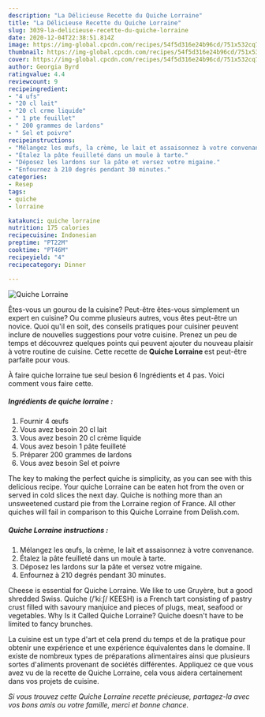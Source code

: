 ```yaml
---
description: "La Délicieuse Recette du Quiche Lorraine"
title: "La Délicieuse Recette du Quiche Lorraine"
slug: 3039-la-delicieuse-recette-du-quiche-lorraine
date: 2020-12-04T22:38:51.814Z
image: https://img-global.cpcdn.com/recipes/54f5d316e24b96cd/751x532cq70/quiche-lorraine-photo-principale-de-la-recette.jpg
thumbnail: https://img-global.cpcdn.com/recipes/54f5d316e24b96cd/751x532cq70/quiche-lorraine-photo-principale-de-la-recette.jpg
cover: https://img-global.cpcdn.com/recipes/54f5d316e24b96cd/751x532cq70/quiche-lorraine-photo-principale-de-la-recette.jpg
author: Georgia Byrd
ratingvalue: 4.4
reviewcount: 9
recipeingredient:
- "4 ufs"
- "20 cl lait"
- "20 cl crme liquide"
- " 1 pte feuillet"
- " 200 grammes de lardons"
- " Sel et poivre"
recipeinstructions:
- "Mélangez les œufs, la crème, le lait et assaisonnez à votre convenance."
- "Étalez la pâte feuilleté dans un moule à tarte."
- "Déposez les lardons sur la pâte et versez votre migaine."
- "Enfournez à 210 degrés pendant 30 minutes."
categories:
- Resep
tags:
- quiche
- lorraine

katakunci: quiche lorraine 
nutrition: 175 calories
recipecuisine: Indonesian
preptime: "PT22M"
cooktime: "PT46M"
recipeyield: "4"
recipecategory: Dinner

---
```



![Quiche Lorraine](https://img-global.cpcdn.com/recipes/54f5d316e24b96cd/751x532cq70/quiche-lorraine-photo-principale-de-la-recette.jpg)

Êtes-vous un gourou de la cuisine? Peut-être êtes-vous simplement un expert en cuisine? Ou comme plusieurs autres, vous êtes peut-être un novice. Quoi qu'il en soit, des conseils pratiques pour cuisiner peuvent inclure de nouvelles suggestions pour votre cuisine. Prenez un peu de temps et découvrez quelques points qui peuvent ajouter du nouveau plaisir à votre routine de cuisine. Cette recette de <strong> Quiche Lorraine </strong> est peut-être parfaite pour vous.

<!--inarticleads1-->

À faire quiche lorraine tue seul besion 6 Ingrédients et 4 pas. Voici comment vous faire cette.

##### Ingrédients de quiche lorraine :

1. Fournir 4 œufs
1. Vous avez besoin 20 cl lait
1. Vous avez besoin 20 cl crème liquide
1. Vous avez besoin  1 pâte feuilleté
1. Préparer  200 grammes de lardons
1. Vous avez besoin  Sel et poivre


The key to making the perfect quiche is simplicity, as you can see with this delicious recipe. Your quiche Lorraine can be eaten hot from the oven or served in cold slices the next day. Quiche is nothing more than an unsweetened custard pie from the Lorraine region of France. All other quiches will fail in comparison to this Quiche Lorraine from Delish.com. 

<!--inarticleads2-->

##### Quiche Lorraine instructions :

1. Mélangez les œufs, la crème, le lait et assaisonnez à votre convenance.
1. Étalez la pâte feuilleté dans un moule à tarte.
1. Déposez les lardons sur la pâte et versez votre migaine.
1. Enfournez à 210 degrés pendant 30 minutes.


Cheese is essential for Quiche Lorraine. We like to use Gruyère, but a good shredded Swiss. Quiche (/ˈkiːʃ/ KEESH) is a French tart consisting of pastry crust filled with savoury manjuice and pieces of plugs, meat, seafood or vegetables. Why Is it Called Quiche Lorraine? Quiche doesn&#39;t have to be limited to fancy brunches. 

<!--inarticleads1-->

<p>
La cuisine est un type d'art et cela prend du temps et de la pratique pour obtenir une expérience et une expérience équivalentes dans le domaine. Il existe de nombreux types de préparations alimentaires ainsi que plusieurs sortes d'aliments provenant de sociétés différentes. Appliquez ce que vous avez vu de la recette de Quiche Lorraine, cela vous aidera certainement dans vos projets de cuisine.
</p>

<p>
<i>Si vous trouvez cette Quiche Lorraine recette précieuse, partagez-la avec vos bons amis ou votre famille, merci et bonne chance.</i>
</p>
